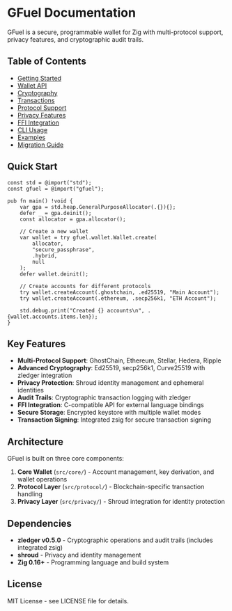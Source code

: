 # GFuel Documentation

GFuel is a secure, programmable wallet for Zig with multi-protocol support, privacy features, and cryptographic audit trails.

## Table of Contents

- [Getting Started](getting-started.md)
- [Wallet API](wallet-api.md)
- [Cryptography](crypto-api.md)
- [Transactions](transaction-api.md)
- [Protocol Support](protocols.md)
- [Privacy Features](privacy.md)
- [FFI Integration](ffi-api.md)
- [CLI Usage](cli-usage.md)
- [Examples](examples.md)
- [Migration Guide](migration.md)

## Quick Start

```zig
const std = @import("std");
const gfuel = @import("gfuel");

pub fn main() !void {
    var gpa = std.heap.GeneralPurposeAllocator(.{}){};
    defer _ = gpa.deinit();
    const allocator = gpa.allocator();

    // Create a new wallet
    var wallet = try gfuel.wallet.Wallet.create(
        allocator,
        "secure_passphrase",
        .hybrid,
        null
    );
    defer wallet.deinit();

    // Create accounts for different protocols
    try wallet.createAccount(.ghostchain, .ed25519, "Main Account");
    try wallet.createAccount(.ethereum, .secp256k1, "ETH Account");

    std.debug.print("Created {} accounts\n", .{wallet.accounts.items.len});
}
```

## Key Features

- **Multi-Protocol Support**: GhostChain, Ethereum, Stellar, Hedera, Ripple
- **Advanced Cryptography**: Ed25519, secp256k1, Curve25519 with zledger integration
- **Privacy Protection**: Shroud identity management and ephemeral identities
- **Audit Trails**: Cryptographic transaction logging with zledger
- **FFI Integration**: C-compatible API for external language bindings
- **Secure Storage**: Encrypted keystore with multiple wallet modes
- **Transaction Signing**: Integrated zsig for secure transaction signing

## Architecture

GFuel is built on three core components:

1. **Core Wallet** (`src/core/`) - Account management, key derivation, and wallet operations
2. **Protocol Layer** (`src/protocol/`) - Blockchain-specific transaction handling
3. **Privacy Layer** (`src/privacy/`) - Shroud integration for identity protection

## Dependencies

- **zledger v0.5.0** - Cryptographic operations and audit trails (includes integrated zsig)
- **shroud** - Privacy and identity management
- **Zig 0.16+** - Programming language and build system

## License

MIT License - see LICENSE file for details.